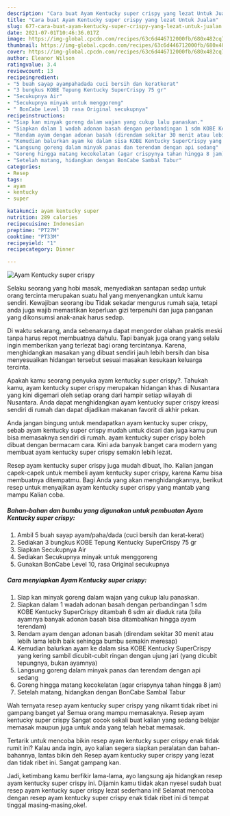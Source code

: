 ```yaml
---
description: "Cara buat Ayam Kentucky super crispy yang lezat Untuk Jualan"
title: "Cara buat Ayam Kentucky super crispy yang lezat Untuk Jualan"
slug: 677-cara-buat-ayam-kentucky-super-crispy-yang-lezat-untuk-jualan
date: 2021-07-01T10:46:36.017Z
image: https://img-global.cpcdn.com/recipes/63c6d446712000fb/680x482cq70/ayam-kentucky-super-crispy-foto-resep-utama.jpg
thumbnail: https://img-global.cpcdn.com/recipes/63c6d446712000fb/680x482cq70/ayam-kentucky-super-crispy-foto-resep-utama.jpg
cover: https://img-global.cpcdn.com/recipes/63c6d446712000fb/680x482cq70/ayam-kentucky-super-crispy-foto-resep-utama.jpg
author: Eleanor Wilson
ratingvalue: 3.4
reviewcount: 13
recipeingredient:
- "5 buah sayap ayampahadada cuci bersih dan keratkerat"
- "3 bungkus KOBE Tepung Kentucky SuperCrispy 75 gr"
- "Secukupnya Air"
- "Secukupnya minyak untuk menggoreng"
- " BonCabe Level 10 rasa Original secukupnya"
recipeinstructions:
- "Siap kan minyak goreng dalam wajan yang cukup lalu panaskan."
- "Siapkan dalam 1 wadah adonan basah dengan perbandingan 1 sdm KOBE Kentucky SuperCrispy ditambah 6 sdm air diaduk rata (bila ayamnya banyak adonan basah bisa ditambahkan hingga ayam terendam)"
- "Rendam ayam dengan adonan basah (direndam sekitar 30 menit atau lebih lama lebih baik sehingga bumbu semakin meresap)"
- "Kemudian balurkan ayam ke dalam sisa KOBE Kentucky SuperCrispy yang kering sambil dicubit-cubit ringan dengan ujung jari (yang dicubit tepungnya, bukan ayamnya)"
- "Langsung goreng dalam minyak panas dan terendam dengan api sedang"
- "Goreng hingga matang kecokelatan (agar crispynya tahan hingga 8 jam)"
- "Setelah matang, hidangkan dengan BonCabe Sambal Tabur"
categories:
- Resep
tags:
- ayam
- kentucky
- super

katakunci: ayam kentucky super 
nutrition: 289 calories
recipecuisine: Indonesian
preptime: "PT27M"
cooktime: "PT33M"
recipeyield: "1"
recipecategory: Dinner

---
```



![Ayam Kentucky super crispy](https://img-global.cpcdn.com/recipes/63c6d446712000fb/680x482cq70/ayam-kentucky-super-crispy-foto-resep-utama.jpg)

Selaku seorang yang hobi masak, menyediakan santapan sedap untuk orang tercinta merupakan suatu hal yang menyenangkan untuk kamu sendiri. Kewajiban seorang ibu Tidak sekadar mengurus rumah saja, tetapi anda juga wajib memastikan keperluan gizi terpenuhi dan juga panganan yang dikonsumsi anak-anak harus sedap.

Di waktu  sekarang, anda sebenarnya dapat mengorder olahan praktis meski tanpa harus repot membuatnya dahulu. Tapi banyak juga orang yang selalu ingin memberikan yang terlezat bagi orang tercintanya. Karena, menghidangkan masakan yang dibuat sendiri jauh lebih bersih dan bisa menyesuaikan hidangan tersebut sesuai masakan kesukaan keluarga tercinta. 



Apakah kamu seorang penyuka ayam kentucky super crispy?. Tahukah kamu, ayam kentucky super crispy merupakan hidangan khas di Nusantara yang kini digemari oleh setiap orang dari hampir setiap wilayah di Nusantara. Anda dapat menghidangkan ayam kentucky super crispy kreasi sendiri di rumah dan dapat dijadikan makanan favorit di akhir pekan.

Anda jangan bingung untuk mendapatkan ayam kentucky super crispy, sebab ayam kentucky super crispy mudah untuk dicari dan juga kamu pun bisa memasaknya sendiri di rumah. ayam kentucky super crispy boleh dibuat dengan bermacam cara. Kini ada banyak banget cara modern yang membuat ayam kentucky super crispy semakin lebih lezat.

Resep ayam kentucky super crispy juga mudah dibuat, lho. Kalian jangan capek-capek untuk membeli ayam kentucky super crispy, karena Kamu bisa membuatnya ditempatmu. Bagi Anda yang akan menghidangkannya, berikut resep untuk menyajikan ayam kentucky super crispy yang mantab yang mampu Kalian coba.

<!--inarticleads1-->

##### Bahan-bahan dan bumbu yang digunakan untuk pembuatan Ayam Kentucky super crispy:

1. Ambil 5 buah sayap ayam/paha/dada (cuci bersih dan kerat-kerat)
1. Sediakan 3 bungkus KOBE Tepung Kentucky SuperCrispy 75 gr
1. Siapkan Secukupnya Air
1. Sediakan Secukupnya minyak untuk menggoreng
1. Gunakan  BonCabe Level 10, rasa Original secukupnya




<!--inarticleads2-->

##### Cara menyiapkan Ayam Kentucky super crispy:

1. Siap kan minyak goreng dalam wajan yang cukup lalu panaskan.
1. Siapkan dalam 1 wadah adonan basah dengan perbandingan 1 sdm KOBE Kentucky SuperCrispy ditambah 6 sdm air diaduk rata (bila ayamnya banyak adonan basah bisa ditambahkan hingga ayam terendam)
1. Rendam ayam dengan adonan basah (direndam sekitar 30 menit atau lebih lama lebih baik sehingga bumbu semakin meresap)
1. Kemudian balurkan ayam ke dalam sisa KOBE Kentucky SuperCrispy yang kering sambil dicubit-cubit ringan dengan ujung jari (yang dicubit tepungnya, bukan ayamnya)
1. Langsung goreng dalam minyak panas dan terendam dengan api sedang
1. Goreng hingga matang kecokelatan (agar crispynya tahan hingga 8 jam)
1. Setelah matang, hidangkan dengan BonCabe Sambal Tabur




Wah ternyata resep ayam kentucky super crispy yang nikamt tidak ribet ini gampang banget ya! Semua orang mampu memasaknya. Resep ayam kentucky super crispy Sangat cocok sekali buat kalian yang sedang belajar memasak maupun juga untuk anda yang telah hebat memasak.

Tertarik untuk mencoba bikin resep ayam kentucky super crispy enak tidak rumit ini? Kalau anda ingin, ayo kalian segera siapkan peralatan dan bahan-bahannya, lantas bikin deh Resep ayam kentucky super crispy yang lezat dan tidak ribet ini. Sangat gampang kan. 

Jadi, ketimbang kamu berfikir lama-lama, ayo langsung aja hidangkan resep ayam kentucky super crispy ini. Dijamin kamu tiidak akan nyesel sudah buat resep ayam kentucky super crispy lezat sederhana ini! Selamat mencoba dengan resep ayam kentucky super crispy enak tidak ribet ini di tempat tinggal masing-masing,oke!.

